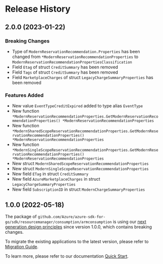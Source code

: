 # Release History

## 2.0.0 (2023-01-22)
### Breaking Changes

- Type of `ModernReservationRecommendation.Properties` has been changed from `*ModernReservationRecommendationProperties` to `ModernReservationRecommendationPropertiesClassification`
- Field `Etag` of struct `CreditSummary` has been removed
- Field `Tags` of struct `CreditSummary` has been removed
- Field `MarketplaceCharges` of struct `LegacyChargeSummaryProperties` has been removed

### Features Added

- New value `EventTypeCreditExpired` added to type alias `EventType`
- New function `*ModernReservationRecommendationProperties.GetModernReservationRecommendationProperties() *ModernReservationRecommendationProperties`
- New function `*ModernSharedScopeReservationRecommendationProperties.GetModernReservationRecommendationProperties() *ModernReservationRecommendationProperties`
- New function `*ModernSingleScopeReservationRecommendationProperties.GetModernReservationRecommendationProperties() *ModernReservationRecommendationProperties`
- New struct `ModernSharedScopeReservationRecommendationProperties`
- New struct `ModernSingleScopeReservationRecommendationProperties`
- New field `ETag` in struct `CreditSummary`
- New field `AzureMarketplaceCharges` in struct `LegacyChargeSummaryProperties`
- New field `SubscriptionID` in struct `ModernChargeSummaryProperties`


## 1.0.0 (2022-05-18)

The package of `github.com/Azure/azure-sdk-for-go/sdk/resourcemanager/consumption/armconsumption` is using our [next generation design principles](https://azure.github.io/azure-sdk/general_introduction.html) since version 1.0.0, which contains breaking changes.

To migrate the existing applications to the latest version, please refer to [Migration Guide](https://aka.ms/azsdk/go/mgmt/migration).

To learn more, please refer to our documentation [Quick Start](https://aka.ms/azsdk/go/mgmt).